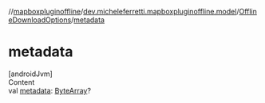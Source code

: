 //[mapboxpluginoffline](../../../index.md)/[dev.micheleferretti.mapboxpluginoffline.model](../index.md)/[OfflineDownloadOptions](index.md)/[metadata](metadata.md)



# metadata  
[androidJvm]  
Content  
val [metadata](metadata.md): [ByteArray](https://kotlinlang.org/api/latest/jvm/stdlib/kotlin/-byte-array/index.html)?  



